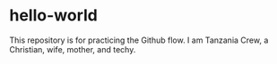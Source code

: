 # hello-world
This repository is for practicing the Github flow.
I am Tanzania Crew, a Christian, wife, mother, and techy.  
